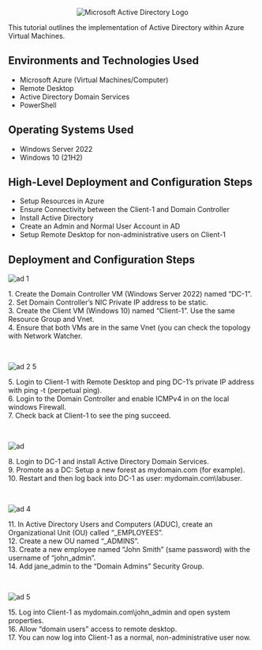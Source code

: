<p align="center">
<img src="https://i.imgur.com/pU5A58S.png" alt="Microsoft Active Directory Logo"/>
</p>

This tutorial outlines the implementation of Active Directory within Azure Virtual Machines.<br />

<h2>Environments and Technologies Used</h2>

- Microsoft Azure (Virtual Machines/Computer)
- Remote Desktop
- Active Directory Domain Services
- PowerShell

<h2>Operating Systems Used </h2>

- Windows Server 2022
- Windows 10 (21H2)

<h2>High-Level Deployment and Configuration Steps</h2>

- Setup Resources in Azure
- Ensure Connectivity between the Client-1 and Domain Controller
- Install Active Directory
- Create an Admin and Normal User Account in AD
- Setup Remote Desktop for non-administrative users on Client-1

<h2>Deployment and Configuration Steps</h2>


![ad 1](https://user-images.githubusercontent.com/59034949/211207607-39de4690-418e-4ee2-9e85-1e8855a0f6c2.png)


<p>
1. Create the Domain Controller VM (Windows Server 2022) named “DC-1”.
  <br>
2. Set Domain Controller’s NIC Private IP address to be static.
  <br>
3. Create the Client VM (Windows 10) named “Client-1”. Use the same Resource Group and Vnet.
  <br>
4. Ensure that both VMs are in the same Vnet (you can check the topology with Network Watcher.

</p>
<br />


![ad 2 5](https://user-images.githubusercontent.com/59034949/211208114-1fc049bf-f342-42a9-8d2f-35504f847c20.png)


<p>
5. Login to Client-1 with Remote Desktop and ping DC-1’s private IP address with ping -t <ip address> (perpetual ping).
<br>
6. Login to the Domain Controller and enable ICMPv4 in on the local windows Firewall.
<br>
7. Check back at Client-1 to see the ping succeed.
</p>
<br />


![ad](https://user-images.githubusercontent.com/59034949/211208145-0b64ec04-8859-46f0-8ef2-a0e658fe8d72.png)


<p>
8. Login to DC-1 and install Active Directory Domain Services.
<br>
9. Promote as a DC: Setup a new forest as mydomain.com (for example).
<br>
10. Restart and then log back into DC-1 as user: mydomain.com\labuser.
</p>
<br />


![ad 4](https://user-images.githubusercontent.com/59034949/211208158-24708b7c-50bb-4f6c-993c-ba361cbfc72a.png)


<p>
11. In Active Directory Users and Computers (ADUC), create an Organizational Unit (OU) called “_EMPLOYEES”.
<br>
12. Create a new OU named “_ADMINS”.
<br>
13. Create a new employee named “John Smith” (same password) with the username of “john_admin”.
<br>
14. Add jane_admin to the “Domain Admins” Security Group.

<p>
<br />

![ad 5](https://user-images.githubusercontent.com/59034949/211208169-b990fad2-7ff7-4041-98ce-f6e2be1e06c4.png)


<p>
15. Log into Client-1 as mydomain.com\john_admin and open system properties.
<br>
16. Allow “domain users” access to remote desktop.
<br>
17. You can now log into Client-1 as a normal, non-administrative user now.


<p>
<br />
